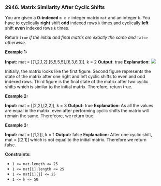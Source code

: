 ### 2946\. Matrix Similarity After Cyclic Shifts

You are given a **0-indexed** `m x n` integer matrix `mat` and an integer `k`. You have to cyclically **right** shift **odd** indexed rows `k` times and cyclically **left** shift **even** indexed rows `k` times.

Return `true` _if the initial and final matrix are exactly the same and_ `false` _otherwise._

**Example 1:**

**Input:** mat = \[\[1,2,1,2\],\[5,5,5,5\],\[6,3,6,3\]\], k = 2
**Output:** true
**Explanation:**
![](https://assets.leetcode.com/uploads/2023/10/29/similarmatrix.png)

Initially, the matrix looks like the first figure. 
Second figure represents the state of the matrix after one right and left cyclic shifts to even and odd indexed rows.
Third figure is the final state of the matrix after two cyclic shifts which is similar to the initial matrix.
Therefore, return true.

**Example 2:**

**Input:** mat = \[\[2,2\],\[2,2\]\], k = 3
**Output:** true
**Explanation:** As all the values are equal in the matrix, even after performing cyclic shifts the matrix will remain the same. Therefeore, we return true.

**Example 3:**

**Input:** mat = \[\[1,2\]\], k = 1
**Output:** false
**Explanation:** After one cyclic shift, mat = \[\[2,1\]\] which is not equal to the initial matrix. Therefore we return false.

**Constraints:**

*   `1 <= mat.length <= 25`
*   `1 <= mat[i].length <= 25`
*   `1 <= mat[i][j] <= 25`
*   `1 <= k <= 50`
